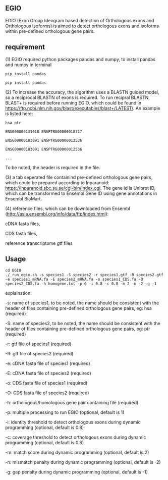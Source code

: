 ## EGIO

EGIO (Exon Group Ideogram based detection of Orthologous exons and Orthologous isoforms) is aimed to detect orthologous exons and isoforms within pre-defined orthologous gene pairs. 

## requirement
(1) EGIO required python packages pandas and numpy, to install pandas and numpy in terminal

    pip install pandas
  
    pip install pandas


(2) To increase the accuracy, the algorithm uses a BLASTN guided model, so a reciprocal BLASTN of exons is required. To run recipral BLASTN, BLAST+ is required before running EGIO, which could be found in https://ftp.ncbi.nlm.nih.gov/blast/executables/blast+/LATEST/. An example is listed here:

    hsa	ptr
  
    ENSG00000131018	ENSPTRG00000018717
  
    ENSG00000183091	ENSPTRG00000012536
  
    ENSG00000183091	ENSPTRG00000012536
  
    ... 

To be noted, the header is required in the file.
 

(3) a tab seperated file containind pre-defined orthologous gene pairs, which could be prepared according to Inparanoid: https://inparanoid.sbc.su.se/cgi-bin/index.cgi. The gene id is Uniprot ID, which can be transformed to Ensembl Gene ID using gene annotations in Ensembl BioMart.


(4) reference files, which can be downloaded from Ensembl (http://asia.ensembl.org/info/data/ftp/index.html):

  cDNA fasta files,
  
  CDS fasta files,
  
  reference transcriptome gtf files
  
  
## Usage
    cd EGIO
    ./_run_egio.sh -s species1 -S species2 -r species1.gtf -R species2.gtf -e species1_mRNA.fa -E species2_mRNA.fa -o species1_CDS.fa -O species2_CDS.fa -h homogene.txt -p 6 -i 0.8 -c 0.8 -m 2 -n -2 -g -1

explaination:

-s: name of species1, to be noted, the name should be consistent with the header of files containing pre-defined orthologous gene pairs, eg: hsa (required)

-S: name of species2, to be noted, the name should be consistent with the header of files containing pre-defined orthologous gene pairs, eg: ptr (required)

-r: gtf file of species1 (required)

-R: gtf file of species2 (required)

-e: cDNA fasta file of species1 (required)

-E: cDNA fasta file of species2 (required)

-o: CDS fasta file of species1 (required)

-O: CDS fasta file of species2 (required)

-h: orthologous/homologous gene pair containing file (required)


-p: multiple processing to run EGIO (optional, default is 1)

-i: identity threshold to detect orthologous exons during dynamic programming (optional, default is 0.8)

-c: coverage threshold to detect orthologous exons during dynamic programming (optional, default is 0.8)

-m: match score during dynamic programming (optional, default is 2)

-n: mismatch penalty during dynamic programming (optional, default is -2)

-g: gap penalty during dynamic programming (optional, default is -1)


